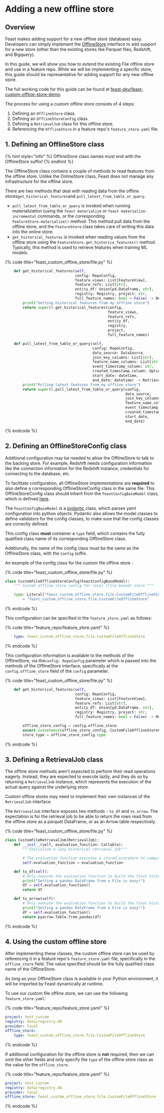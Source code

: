 # Adding a new offline store

## Overview

Feast makes adding support for a new offline store (database) easy. Developers can simply implement the [OfflineStore](https://github.com/feast-dev/feast/blob/master/sdk/python/feast/infra/offline_stores/offline_store.py#L41) interface to add support for a new store (other than the existing stores like Parquet files, Redshift, and Bigquery).

In this guide, we will show you how to extend the existing File offline store and use in a feature repo. While we will be implementing a specific store, this guide should be representative for adding support for any new offline store.

The full working code for this guide can be found at [feast-dev/feast-custom-offline-store-demo](https://github.com/feast-dev/feast-custom-offline-store-demo).

The process for using a custom offline store consists of 4 steps:

1. Defining an `OfflineStore` class.
2. Defining an `OfflineStoreConfig` class.
3. Defining a `RetrievalJob` class for this offline store.
4. Referencing the `OfflineStore` in a feature repo's `feature_store.yaml` file.

## 1. Defining an OfflineStore class

{% hint style="info" %}
OfflineStore class names must end with the OfflineStore suffix!
{% endhint %}

The OfflineStore class contains a couple of methods to read features from the offline store. Unlike the OnlineStore class, Feast does not manage any infrastructure for the offline store.

There are two methods that deal with reading data from the offline stores`get_historical_features`and `pull_latest_from_table_or_query`.

* `pull_latest_from_table_or_query` is invoked when running materialization (using the `feast materialize` or `feast materialize-incremental` commands, or the corresponding `FeatureStore.materialize()` method. This method pull data from the offline store, and the `FeatureStore` class takes care of writing this data into the online store.
* `get_historical_features` is invoked when reading values from the offline store using the `FeatureStore.get_historica_features()` method. Typically, this method is used to retrieve features when training ML models.

{% code title="feast_custom_offline_store/file.py" %}
```python
    def get_historical_features(self,
                                config: RepoConfig,
                                feature_views: List[FeatureView],
                                feature_refs: List[str],
                                entity_df: Union[pd.DataFrame, str],
                                registry: Registry, project: str,
                                full_feature_names: bool = False) -> RetrievalJob:
        print("Getting historical features from my offline store")
        return super().get_historical_features(config,
                                               feature_views,
                                               feature_refs,
                                               entity_df,
                                               registry,
                                               project,
                                               full_feature_names)

    def pull_latest_from_table_or_query(self,
                                        config: RepoConfig,
                                        data_source: DataSource,
                                        join_key_columns: List[str],
                                        feature_name_columns: List[str],
                                        event_timestamp_column: str,
                                        created_timestamp_column: Optional[str],
                                        start_date: datetime,
                                        end_date: datetime) -> RetrievalJob:
        print("Pulling latest features from my offline store")
        return super().pull_latest_from_table_or_query(config,
                                                       data_source,
                                                       join_key_columns,
                                                       feature_name_columns,
                                                       event_timestamp_column,
                                                       created_timestamp_column,
                                                       start_date,
                                                       end_date)
```
{% endcode %}

## 2. Defining an OfflineStoreConfig class

Additional configuration may be needed to allow the OfflineStore to talk to the backing store. For example, Redshift needs configuration information like the connection information for the Redshift instance, credentials for connecting to the database, etc.

To facilitate configuration, all OfflineStore implementations are **required** to also define a corresponding OfflineStoreConfig class in the same file. This OfflineStoreConfig class should inherit from the `FeastConfigBaseModel` class, which is defined [here](https://github.com/feast-dev/feast/blob/master/sdk/python/feast/repo_config.py#L44).

The `FeastConfigBaseModel` is a [pydantic](https://pydantic-docs.helpmanual.io) class, which parses yaml configuration into python objects. Pydantic also allows the model classes to define validators for the config classes, to make sure that the config classes are correctly defined.

This config class **must** container a `type` field, which contains the fully qualified class name of its corresponding OfflineStore class.

Additionally, the name of the config class must be the same as the OfflineStore class, with the `Config` suffix.

An example of the config class for the custom file offline store :

{% code title="feast_custom_offline_store/file.py" %}
```python
class CustomFileOfflineStoreConfig(FeastConfigBaseModel):
    """ Custom offline store config for local (file-based) store """

    type: Literal["feast_custom_offline_store.file.CustomFileOfflineStore"] \
        = "feast_custom_offline_store.file.CustomFileOfflineStore"
```
{% endcode %}

This configuration can be specified in the `feature_store.yaml` as follows:

{% code title="feature_repo/feature_store.yaml" %}
```yaml
    type: feast_custom_offline_store.file.CustomFileOfflineStore
```
{% endcode %}

This configuration information is available to the methods of the OfflineStore, via the`config: RepoConfig` parameter which is passed into the methods of the OfflineStore interface, specifically at the `config.offline_store` field of the `config` parameter.

{% code title="feast_custom_offline_store/file.py" %}
```python
    def get_historical_features(self,
                                config: RepoConfig,
                                feature_views: List[FeatureView],
                                feature_refs: List[str],
                                entity_df: Union[pd.DataFrame, str],
                                registry: Registry, project: str,
                                full_feature_names: bool = False) -> RetrievalJob:

        offline_store_config = config.offline_store
        assert isinstance(offline_store_config, CustomFileOfflineStoreConfig)
        store_type = offline_store_config.type
```
{% endcode %}

## 3. Defining a RetrievalJob class

The offline store methods aren't expected to perform their read operations eagerly. Instead, they are expected to execute lazily, and they do so by returning a `RetrievalJob` instance, which represents the execution of the actual query against the underlying store.

Custom offline stores may need to implement their own instances of the `RetrievalJob` interface.

The `RetrievalJob` interface exposes two methods - `to_df` and `to_arrow`. The expectation is for the retrieval job to be able to return the rows read from the offline store as a parquet DataFrame, or as an Arrow table respectively.

{% code title="feast_custom_offline_store/file.py" %}
```python
class CustomFileRetrievalJob(RetrievalJob):
    def __init__(self, evaluation_function: Callable):
        """Initialize a lazy historical retrieval job"""

        # The evaluation function executes a stored procedure to compute a historical retrieval.
        self.evaluation_function = evaluation_function

    def to_df(self):
        # Only execute the evaluation function to build the final historical retrieval dataframe at the last moment.
        print("Getting a pandas DataFrame from a File is easy!")
        df = self.evaluation_function()
        return df

    def to_arrow(self):
        # Only execute the evaluation function to build the final historical retrieval dataframe at the last moment.
        print("Getting a pandas DataFrame from a File is easy!")
        df = self.evaluation_function()
        return pyarrow.Table.from_pandas(df)
```
{% endcode %}

## 4. Using the custom offline store

After implementing these classes, the custom offline store can be used by referencing it in a feature repo's `feature_store.yaml` file, specifically in the `offline_store` field. The value specified should be the fully qualified class name of the OfflineStore.

As long as your OfflineStore class is available in your Python environment, it will be imported by Feast dynamically at runtime.

To use our custom file offline store, we can use the following `feature_store.yaml`:

{% code title="feature_repo/feature_store.yaml" %}
```yaml
project: test_custom
registry: data/registry.db
provider: local
offline_store: 
    type: feast_custom_offline_store.file.CustomFileOfflineStore
```
{% endcode %}

If additional configuration for the offline store is **not** required, then we can omit the other fields and only specify the `type` of the offline store class as the value for the `offline_store`.

{% code title="feature_repo/feature_store.yaml" %}
```yaml
project: test_custom
registry: data/registry.db
provider: local
offline_store: feast_custom_offline_store.file.CustomFileOfflineStore
```
{% endcode %}
